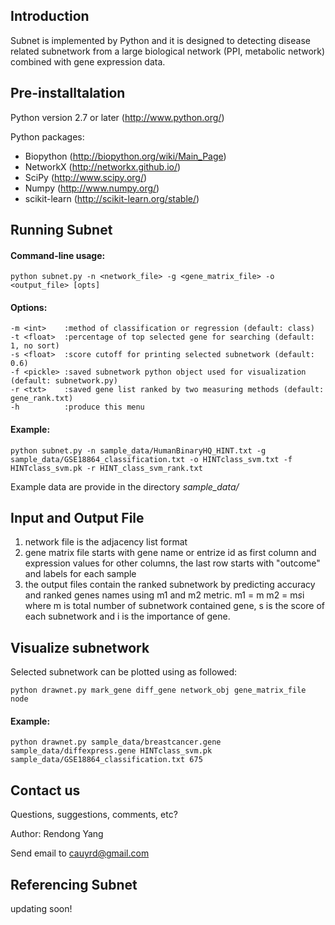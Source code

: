 Introduction
------------
Subnet is implemented by Python and it is designed to detecting disease related subnetwork from a large biological network (PPI, metabolic network) combined with gene expression data.

Pre-installtalation
-------------------
Python version 2.7 or later (http://www.python.org/)

Python packages:

* Biopython (http://biopython.org/wiki/Main_Page)
* NetworkX (http://networkx.github.io/)
* SciPy (http://www.scipy.org/)
* Numpy (http://www.numpy.org/)
* scikit-learn (http://scikit-learn.org/stable/)

Running Subnet
------------------
#### Command-line usage:
    python subnet.py -n <network_file> -g <gene_matrix_file> -o <output_file> [opts]
#### Options:
	-m <int>	:method of classification or regression (default: class)
	-t <float>	:percentage of top selected gene for searching (default: 1, no sort)
	-s <float>	:score cutoff for printing selected subnetwork (default: 0.6)
	-f <pickle>	:saved subnetwork python object used for visualization (default: subnetwork.py)
	-r <txt>	:saved gene list ranked by two measuring methods (default: gene_rank.txt)
	-h      	:produce this menu
#### Example:
    python subnet.py -n sample_data/HumanBinaryHQ_HINT.txt -g sample_data/GSE18864_classification.txt -o HINTclass_svm.txt -f HINTclass_svm.pk -r HINT_class_svm_rank.txt
Example data are provide in the directory *sample_data/*

Input and Output File
------
1. network file is the adjacency list format
2. gene matrix file starts with gene name or entrize id as first column and expression values for other columns, the last row starts with "outcome" and labels for each sample
3. the output files contain the ranked subnetwork by predicting accuracy and ranked genes names using m1 and m2 metric.
 m1 = m
 m2 = m*s*i
where m is total number of subnetwork contained gene, s is the score of each subnetwork and i is the importance of gene.

Visualize subnetwork
-------------------
Selected subnetwork can be plotted using as followed:

    python drawnet.py mark_gene diff_gene network_obj gene_matrix_file node

#### Example:
    python drawnet.py sample_data/breastcancer.gene sample_data/diffexpress.gene HINTclass_svm.pk sample_data/GSE18864_classification.txt 675

Contact us
----------
Questions, suggestions, comments, etc?

Author: Rendong Yang

Send email to cauyrd@gmail.com

Referencing Subnet 
----------------------
updating soon!
